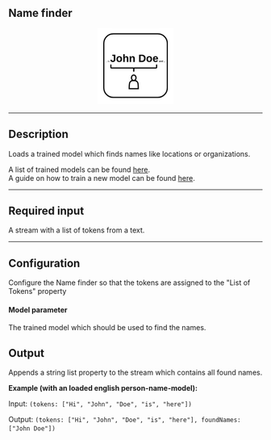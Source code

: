 ## Name finder

<p align="center"> 
    <img src="icon.png" width="150px;" class="pe-image-documentation"/>
</p>

***

## Description

Loads a trained model which finds names like locations or organizations.

A list of trained models can be found [here](http://opennlp.sourceforge.net/models-1.5/).\
A guide on how to train a new model can be found [here](https://opennlp.apache.org/docs/1.9.1/manual/opennlp.html#tools.namefind.training).

***

## Required input

A stream with a list of tokens from a text.

***

## Configuration

Configure the Name finder so that the tokens are assigned to the "List of Tokens" property

#### Model parameter

The trained model which should be used to find the names.

## Output

Appends a string list property to the stream which contains all found names.

**Example (with an loaded english person-name-model):**

Input: `(tokens: ["Hi", "John", "Doe", "is", "here"])`

Output: `(tokens: ["Hi", "John", "Doe", "is", "here"], foundNames: ["John Doe"])`


